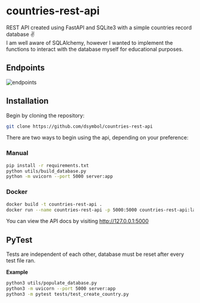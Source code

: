 # countries-rest-api

REST API created using FastAPI and SQLite3 with a simple countries record database ✌️  
I am well aware of SQLAlchemy, however I wanted to implement the functions to interact with the database myself for educational purposes.

## Endpoints

![endpoints](https://user-images.githubusercontent.com/88138099/162627056-2e10342e-5ca6-4ecd-9fc0-00b24fa72eb3.png)

## Installation

Begin by cloning the repository:

```bash
git clone https://github.com/dsymbol/countries-rest-api
```

There are two ways to begin using the api, depending on your preference:

### Manual

```bash
pip install -r requirements.txt
python utils/build_database.py
python -m uvicorn --port 5000 server:app
```

### Docker

```bash
docker build -t countries-rest-api .
docker run --name countries-rest-api -p 5000:5000 countries-rest-api:latest
```

You can view the API docs by visiting http://127.0.0.1:5000

## PyTest

Tests are independent of each other, database must be reset after every test file ran.

**Example**
```bash
python3 utils/populate_database.py
python3 -m uvicorn --port 5000 server:app
python3 -m pytest tests/test_create_country.py
```
